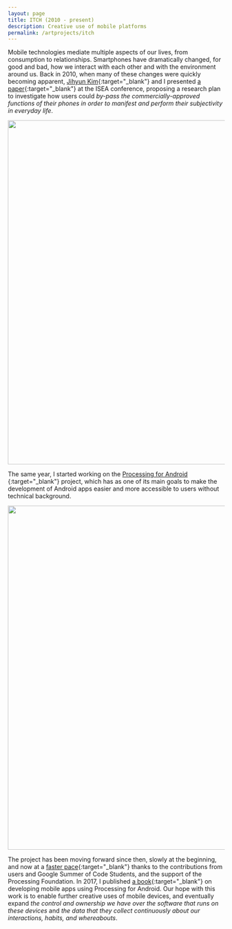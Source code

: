 ```yaml
---
layout: page
title: ITCH (2010 - present)
description: Creative use of mobile platforms
permalink: /artprojects/itch
---
```


Mobile technologies mediate multiple aspects of our lives, from consumption to relationships. Smartphones have dramatically changed, for good and bad, how we interact with each other and with the environment around us. Back in 2010, when many of these changes were quickly becoming apparent, [Jihyun Kim](https://cargocollective.com/jihyunkim){:target="_blank"} and I presented [a paper](http://portfolio.andrescolubri.net/articles/isea2010_proceedings_itch_kim_colubri.pdf){:target="_blank"} at the ISEA conference, proposing a research plan to investigate how users could _by-pass the commercially-approved functions of their phones in order to manifest and perform their subjectivity in everyday life_.

<img width="800" src="http://portfolio.andrescolubri.net/images/itch1.jpg" style="background:none; border:none; box-shadow:none"/>

The same year, I started working on the [Processing for Android ](http://android.processing.org/){:target="_blank"} project, which has as one of its main goals to make the development of Android apps easier and more accessible to users without technical background.

<img width="800" src="http://portfolio.andrescolubri.net/images/itch2.jpg" style="background:none; border:none; box-shadow:none"/>

The project has been moving forward since then, slowly at the beginning, and now at a [faster pace](https://medium.com/processing-foundation/the-new-processing-for-android-d149780d8fa){:target="_blank"} thanks to the contributions from users and Google Summer of Code Students, and the support of the Processing Foundation. In 2017, I published [a book](http://andrescolubri.net/androidbook/){:target="_blank"} on developing mobile apps using Processing for Android. Our hope with this work is to enable further creative uses of mobile devices, and eventually expand _the control and ownership we have over the software that runs on these devices_ and _the data that they collect continuously about our interactions, habits, and whereabouts_.
